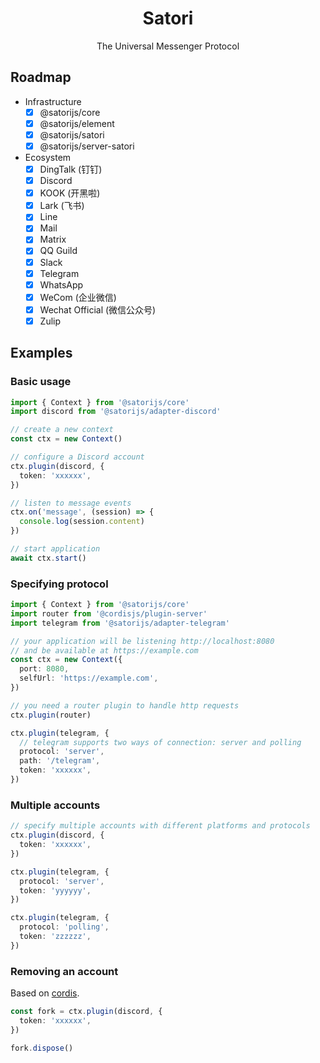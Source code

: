 <div align="center">
  <h1 id="satori">Satori</h1>
  <p>The Universal Messenger Protocol</p>
</div>

## Roadmap

- Infrastructure
  - [x] @satorijs/core
  - [x] @satorijs/element
  - [x] @satorijs/satori
  - [x] @satorijs/server-satori
- Ecosystem
  - [x] DingTalk (钉钉)
  - [x] Discord
  - [x] KOOK (开黑啦)
  - [x] Lark (飞书)
  - [x] Line
  - [x] Mail
  - [x] Matrix
  - [x] QQ Guild
  - [x] Slack
  - [x] Telegram
  - [x] WhatsApp
  - [x] WeCom (企业微信)
  - [x] Wechat Official (微信公众号)
  - [x] Zulip

## Examples

### Basic usage

```ts
import { Context } from '@satorijs/core'
import discord from '@satorijs/adapter-discord'

// create a new context
const ctx = new Context()

// configure a Discord account
ctx.plugin(discord, {
  token: 'xxxxxx',
})

// listen to message events
ctx.on('message', (session) => {
  console.log(session.content)
})

// start application
await ctx.start()
```

### Specifying protocol

```ts
import { Context } from '@satorijs/core'
import router from '@cordisjs/plugin-server'
import telegram from '@satorijs/adapter-telegram'

// your application will be listening http://localhost:8080
// and be available at https://example.com
const ctx = new Context({
  port: 8080,
  selfUrl: 'https://example.com',
})

// you need a router plugin to handle http requests
ctx.plugin(router)

ctx.plugin(telegram, {
  // telegram supports two ways of connection: server and polling
  protocol: 'server',
  path: '/telegram',
  token: 'xxxxxx',
})
```

### Multiple accounts

```ts
// specify multiple accounts with different platforms and protocols
ctx.plugin(discord, {
  token: 'xxxxxx',
})

ctx.plugin(telegram, {
  protocol: 'server',
  token: 'yyyyyy',
})

ctx.plugin(telegram, {
  protocol: 'polling',
  token: 'zzzzzz',
})
```

### Removing an account

Based on [cordis](https://github.com/shigma/cordis).

```ts
const fork = ctx.plugin(discord, {
  token: 'xxxxxx',
})

fork.dispose()
```
